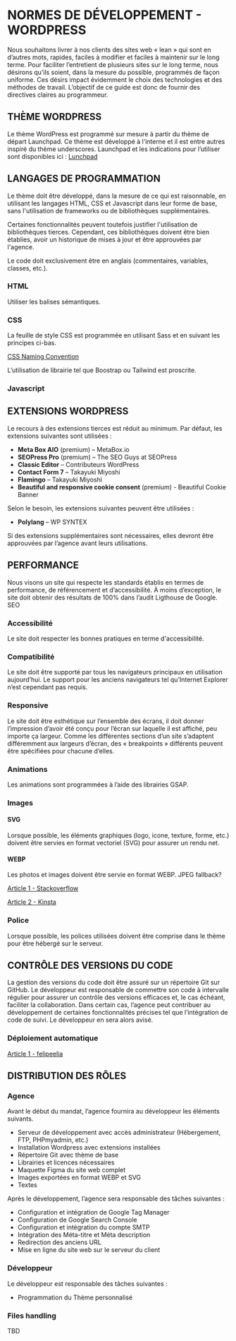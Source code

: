 # NORMES DE DÉVELOPPEMENT - WORDPRESS

Nous souhaitons livrer à nos clients des sites web « lean » qui sont en d’autres mots, rapides, faciles à modifier et faciles à maintenir sur le long terme. Pour faciliter l’entretient de plusieurs sites sur le long terme, nous désirons qu’ils soient, dans la mesure du possible, programmés de façon uniforme. Ces désirs impact évidemment le choix des technologies et des méthodes de travail.
L’objectif de ce guide est donc de fournir des directives claires au programmeur.

## THÈME WORDPRESS
Le thème WordPress est programmé sur mesure à partir du thème de départ Launchpad. Ce thème est développé à l’interne et il est entre autres inspiré du thème underscores. Launchpad et les indications pour l’utiliser sont disponibles ici : [Lunchpad](https://github.com/NavirInc/Launchpad)

## LANGAGES DE PROGRAMMATION
Le thème doit être développé, dans la mesure de ce qui est raisonnable, en utilisant les langages HTML, CSS et Javascript dans leur forme de base, sans l'utilisation de frameworks ou de bibliothèques supplémentaires.

Certaines fonctionnalités peuvent toutefois justifier l'utilisation de bibliothèques tierces. Cependant, ces bibliothèques doivent être bien établies, avoir un historique de mises à jour et être approuvées par l'agence.

Le code doit exclusivement être en anglais (commentaires, variables, classes, etc.).

### HTML
Utiliser les balises sémantiques.

### CSS
La feuille de style CSS est programmée en utilisant Sass et en suivant les principes ci-bas.

[CSS Naming Convention](css-naming-convention.md)

L’utilisation de librairie tel que Boostrap ou Tailwind est proscrite.


### Javascript


## EXTENSIONS WORDPRESS
Le recours à des extensions tierces est réduit au minimum. Par défaut, les extensions suivantes sont utilisées :
- **Meta Box AIO** (premium) – MetaBox.io
- **SEOPress Pro** (premium) – The SEO Guys at SEOPress
- **Classic Editor** – Contributeurs WordPress
- **Contact Form 7** – Takayuki Miyoshi
- **Flamingo** – Takayuki Miyoshi
- **Beautiful and responsive cookie consent** (premium) - Beautiful Cookie Banner

Selon le besoin, les extensions suivantes peuvent être utilisées :
- **Polylang** – WP SYNTEX

Si des extensions supplémentaires sont nécessaires, elles devront être approuvées par l’agence avant leurs utilisations.


## PERFORMANCE
Nous visons un site qui respecte les standards établis en termes de performance, de référencement et d’accessibilité.
À moins d’exception, le site doit obtenir des résultats de 100% dans l’audit Ligthouse de Google.
SEO

### Accessibilité
Le site doit respecter les bonnes pratiques en terme d'accessibilité.

### Compatibilité
Le site doit être supporté par tous les navigateurs principaux en utilisation aujourd’hui. Le support pour les anciens navigateurs tel qu’Internet Explorer n’est cependant pas requis.

### Responsive
Le site doit être esthétique sur l’ensemble des écrans, il doit donner l’impression d’avoir été conçu pour l’écran sur laquelle il est affiché, peu importe ça largeur.
Comme les différentes sections d’un site s’adaptent différemment aux largeurs d’écran, des « breakpoints » différents peuvent être spécifiées pour chacune d’elles.

### Animations
Les animations sont programmées à l’aide des librairies GSAP.

### Images
#### SVG
Lorsque possible, les éléments graphiques (logo, icone, texture, forme, etc.) doivent être servies en format vectoriel (SVG) pour assurer un rendu net.

#### WEBP
Les photos et images doivent être servie en format WEBP.
JPEG fallback?

[Article 1 - Stackoverflow](https://stackoverflow.com/questions/77886808/htaccess-deliver-jpg-or-png-if-browser-does-not-accept-webp)

[Article 2 - Kinsta](https://kinsta.com/blog/wordpress-image-sizes/)

### Police
Lorsque possible, les polices utilisées doivent être comprise dans le thème pour être hébergé sur le serveur.

## CONTRÔLE DES VERSIONS DU CODE
La gestion des versions du code doit être assuré sur un répertoire Git sur GitHub. Le développeur est responsable de commettre son code à intervalle régulier pour assurer un contrôle des versions efficaces et, le cas échéant, faciliter la collaboration.
Dans certain cas, l’agence peut contribuer au développement de certaines fonctionnalités précises tel que l’intégration de code de suivi. Le développeur en sera alors avisé.

### Déploiement automatique
[Article 1 - felipeelia](https://felipeelia.dev/ftp-no-more-deploying-wordpress-sites-with-github-actions/)

## DISTRIBUTION DES RÔLES
### Agence
Avant le début du mandat, l’agence fournira au développeur les éléments suivants.
- Serveur de développement avec accès administrateur (Hébergement, FTP, PHPmyadmin, etc.)
- Installation Wordpress avec extensions installées
- Répertoire Git avec thème de base
- Librairies et licences nécessaires
- Maquette Figma du site web complet
- Images exportées en format WEBP et SVG
- Textes

Après le développement, l’agence sera responsable des tâches suivantes :
- Configuration et intégration de Google Tag Manager
- Configuration de Google Search Console
- Configuration et intégration du compte SMTP
- Intégration des Méta-titre et Méta description
- Redirection des anciens URL
- Mise en ligne du site web sur le serveur du client

### Développeur
Le développeur est responsable des tâches suivantes :
- Programmation du Thème personnalisé





### Files handling

TBD